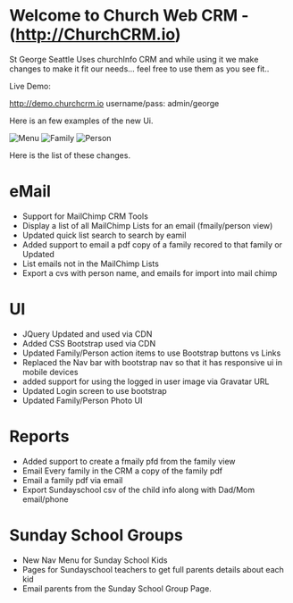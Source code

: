 Welcome to Church Web CRM - (http://ChurchCRM.io)
====================================================

St George Seattle Uses churchInfo CRM and while using it we make changes to make it fit our needs... feel free to use them as you see fit..

Live Demo:

http://demo.churchcrm.io 
username/pass: admin/george

Here is an few examples of the new Ui.

![Menu](http://www.churchcrm.io/screenshots/menu.PNG)
![Family](http://www.churchcrm.io/screenshots/family.PNG)
![Person](http://www.churchcrm.io/screenshots/person.PNG)

Here is the list of these changes.

eMail 
========
- Support for MailChimp CRM Tools
- Display a list of all MailChimp Lists for an email (fmaily/person view)
- Updated quick list search to search by eamil 
- Added support to email a pdf copy of a family recored to that family or Updated
- List emails not in the MailChimp Lists
- Export a cvs with person name, and emails for import into mail chimp 

UI 
=======
- JQuery Updated and used via CDN 
- Added CSS Bootstrap used via CDN
- Updated Family/Person action items to use Bootstrap buttons vs Links
- Replaced the Nav bar with bootstrap nav so that it has responsive ui in mobile devices
- added support for using the logged in user image via Gravatar URL
- Updated Login screen to use bootstrap
- Updated Family/Person Photo UI

Reports
======= 
- Added support to create a fmaily pfd from the family view
- Email Every family in the CRM a copy of the family pdf
- Email a family pdf via email 
- Export Sundayschool csv of the child info along with Dad/Mom email/phone


Sunday School  Groups
=====================
- New Nav Menu for Sunday School Kids
- Pages for Sundayschool teachers to get full parents details about each kid
- Email parents from the Sunday School Group Page.






